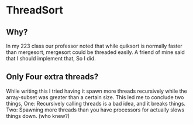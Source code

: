 # ThreadSort
## Why?
In my 223 class our professor noted that while quiksort is normally faster than mergesort, mergesort could be threaded easily. A friend of mine said that I should implement that, So I did.

## Only Four extra threads?
While writing this I tried having it spawn more threads recursively while the array-subset was greater than a certain size. This led me to conclude two things,
One: Recursively calling threads is a bad idea, and it breaks things.
Two: Spawning more threads than you have processors for actually slows things down. (who knew?)

